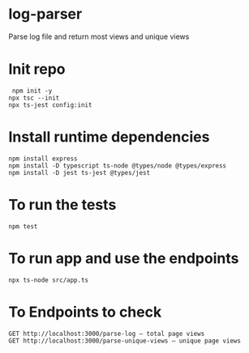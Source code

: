 # log-parser
Parse log file and return most views and unique views
# Init repo
```
 npm init -y
npx tsc --init
npx ts-jest config:init

```


# Install runtime dependencies
```
npm install express
npm install -D typescript ts-node @types/node @types/express
npm install -D jest ts-jest @types/jest

```
# To run the tests

```
npm test
```


# To run app and use the endpoints

```
npx ts-node src/app.ts

```

# To Endpoints to check 

```
GET http://localhost:3000/parse-log – total page views
GET http://localhost:3000/parse-unique-views – unique page views
```

